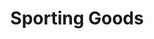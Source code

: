 ---
title: Sporting Goods
slug: sporting-goods
taxonomy:
	tag: industry
content:
    items:
        '@taxonomy.industry': sporting-goods
    order:
        by: date
        dir: desc
---